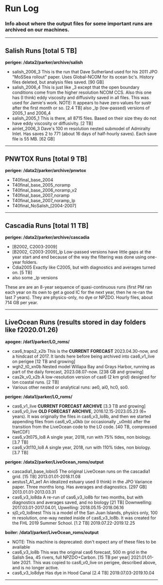 # Run Log

### Info about where the output files for some important runs are archived on our machines.

---

## Salish Runs [total 5 TB]

**perigee: /data2/parker/archive/salish**

- salish_2006_3 This is the run that Dave Sutherland used for his 2011 JPO "MoSSea rollout" paper. Uses Global-NCOM for its ocean bc's. History files deleted, but analysis files saved. [90 GB]
- salish_2006_4 This is just like _3 except that the open boundary conditions come from the higher resolution NCOM CCS. Also this one has (I think) eddy viscosity and diffusivity saved in all files. This was used for Jamie's work. NOTE: It appears to have zero values for sustr after the first month or so. [2.4 TB]
also _lp (low-passed) versions of 2005_1 and 2006_4
- salish_2005_1 This is there, all 8715 files. Based on their size they do not have eddy viscosity or diffusivity. [2 TB]
- ainlet_2006_3 Dave's 100 m resolution nested submodel of Admiralty Inlet. Has saves 2 to 771 (about 16 days of half-hourly saves). Each save file is 55 MB. [62 GB]

---

## PNWTOX Runs [total 9 TB]

**perigee: /data2/parker/archive/pnwtox**

- T40final_base_2004
- T40final_base_2005_noramp
- T40final_base_2006_noramp_v2
- T40final_base_2007_noramp
- T40final_base_2007_noramp_lp
- T40final_NoSalish_[2004-2007]

---

## Cascadia Runs [total 11 TB]

**perigee: /data2/parker/archive/cascadia**

- [B2002, C2003-2009]
- [B2002, C2003-2009]_lp Low-passed versions have little gaps at the year start and end because of the way the filtering was done using one-year folders.
- Cdia2005 Exactly like C2005, but with diagnostics and averages turned on. [5 TB]
- also some _lp versions

These are are an 8-year sequence of quasi-continuous runs (first PM ran each year on its own to get a good IC for the next year, then he re-ran the last 7 years). They are physics-only, no dye or NPZDO. Hourly files, about 714 GB per year.

---

## LiveOcean Runs (results stored in day folders like f2020.01.26)

**apogee: /dat1/parker/LO_roms/**

- cas6_traps2_x2b This is the **CURRENT FORECAST** 2023.04.30-now, and a hindcast of 2017. It lands here before being archived into cas6_v1_live on perigee [12 TB and growing]
- wgh2_t0_xn0b Nested model Willapa Bay and Grays Harbor, running as part of the daily forecast, 2023.08.07-now. [238 GB and growing]
- cas2k_v0_x2b A low-resolution version of cas6 (2 km grid) designed for lon coastal runs. [2 TB]
- Various other nested or analytical runs: ae0, ai0, hc0, so0.

**perigee: /data1/parker/LO_roms/**

- cas6_v1_live **CURRENT FORECAST ARCHIVE** [3.3 TB and growing]
- cas6_v0_live **OLD FORECAST ARCHIVE**, 2016.12.15-2023.05.23 (6+ years). It was originally the files in cas6_v3_lo8b, and then we started appending files from cas6_v0_u0kb (or occasionally _u0mb) after the transition from the LiveOcean code to the LO code. [40 TB, compressed NetCDF]
- cas6_v3t075_lo8 A single year, 2018, run with 75% tides, non biology. [3.7 TB]
- cas6_v3t110_lo8 A single year, 2018, run with 110% tides, non biology. [3.7 TB]

**perigee: /data2/parker/LiveOcean_roms/output**

- cascadia1_base_lobio5 The original LiveOcean runs on the cascadia1 grid. [15 TB] 2013.01.01-2018.11.08
- aestus1_A1_ae1 An idealized estuary used (I think) in the JPO Variance paper. Three months long. Has averages and diagnostics. [297 GB] 2013.01.01-2013.03.31
- cas6_v3_lo8da A re-run of cas6_v3_lo8b for two months, but with diagnostics and averages saved, and no biology [21 TB] Downwelling: 2017.03.01-2017.04.01, Upwelling: 2018.05.15-2018.06.16
- sj0_v0_lo8nest This is a model of the San Juan Islands, physics only, 100 m resolution, one-way nested inside of cas6_v3_lo8b. It was created for the FHL 2019 Summer School. [1.2 TB] 2019.07.22-2019.12.25

**boiler: /data1/parker/LiveOcean_roms/output**
- NOTE: This machine is deprecated: don't expect any of these files to be available
- cas6_v3_lo8b This was the original cas6 forecast, 500 m grid in the Salish Sea, 45 rivers, full NPZDO+Carbon. [15 TB per year] 2021.01.01-late 2021. This was copied to cas6_v0_live on perigee, described above, and is no longer active.
- cas6_v3_lo8dye Has dye in Hood Canal [2.4 TB] 2019.07.03-2019.10.04

---
